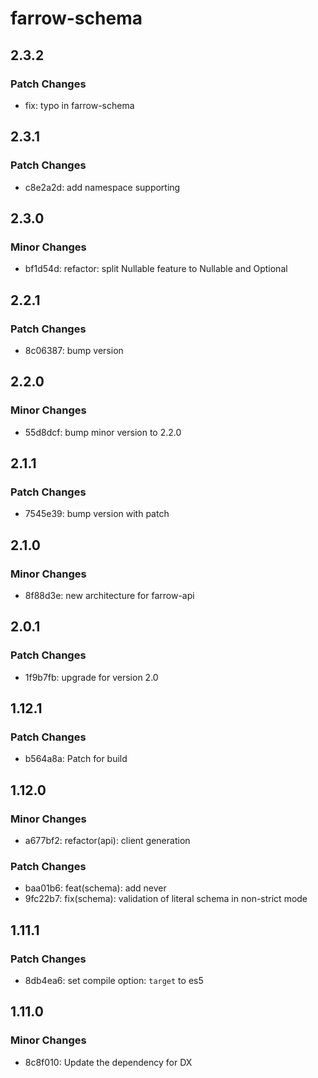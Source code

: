 # farrow-schema

## 2.3.2

### Patch Changes

- fix: typo in farrow-schema

## 2.3.1

### Patch Changes

- c8e2a2d: add namespace supporting

## 2.3.0

### Minor Changes

- bf1d54d: refactor: split Nullable feature to Nullable and Optional

## 2.2.1

### Patch Changes

- 8c06387: bump version

## 2.2.0

### Minor Changes

- 55d8dcf: bump minor version to 2.2.0

## 2.1.1

### Patch Changes

- 7545e39: bump version with patch

## 2.1.0

### Minor Changes

- 8f88d3e: new architecture for farrow-api

## 2.0.1

### Patch Changes

- 1f9b7fb: upgrade for version 2.0

## 1.12.1

### Patch Changes

- b564a8a: Patch for build

## 1.12.0

### Minor Changes

- a677bf2: refactor(api): client generation

### Patch Changes

- baa01b6: feat(schema): add never
- 9fc22b7: fix(schema): validation of literal schema in non-strict mode

## 1.11.1

### Patch Changes

- 8db4ea6: set compile option: `target` to es5

## 1.11.0

### Minor Changes

- 8c8f010: Update the dependency for DX
